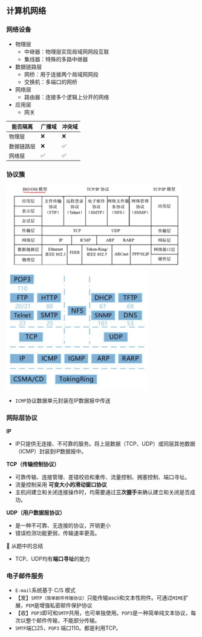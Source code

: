 ## 计算机网络

### 网络设备

- 物理层
  - 中继器：物理层实现局域网网段互联
  - 集线器：特殊的多路中继器
- 数据链路层
  - 网桥：用于连接两个局域网网段
  - 交换机：多端口的网桥
- 网络层
  - 路由器：连接多个逻辑上分开的网络
- 应用层
  - 网关

| 能否隔离   | 广播域 | 冲突域 |
| ---------- | ------ | ------ |
| 物理层     | ❌      | ❌      |
| 数据链路层 | ❌      | ✅      |
| 网络层     | ✅      | ✅      |

### 协议簇

<img src="./assets/image-20250417205133574.png" alt="image-20250417205133574" style="zoom:50%;" /><img src="./assets/image-20250417205230030.png" alt="image-20250417205230030" style="zoom:50%;" />

- `ICMP`协议数据单元封装在IP数据报中传送

### 网际层协议

**IP**

- IP只提供无连接、不可靠的服务。将上层数据（TCP、UDP）或同层其他数据（ICMP）封装到IP数据报中。

**TCP（传输控制协议）**

- 可靠传输、连接管理、差错校验和重传、流量控制、拥塞控制、端口寻址。
- 流量控制采用 **可变大小的滑动窗口协议**
- 主机间建立和关闭连接操作时，均需要通过**三次握手**来确认建立和关闭是否成功。

**UDP（用户数据报协议）**

- 是一种不可靠、无连接的协议，开销更小
- 错误检测功能更弱，传输速率更高。

📒 从题中的总结

- TCP、UDP均有**端口寻址**的能力

### 电子邮件服务

- `E-mail`系统基于 C/S 模式
- 【发】`SMTP（简单邮件传输协议）`只能传输ascii和文本性附件。可通过`MIME`扩展，`PEM`是增强私密邮件保护协议
- 【收】`POP3`即可和`SMTP`共用，也可单独使用。`POP3`是一种简单纯文本协议，每次以整个邮件传输，不能部分传输。
- `SMTP`端口25，`POP3` 端口110。都是利用TCP。

